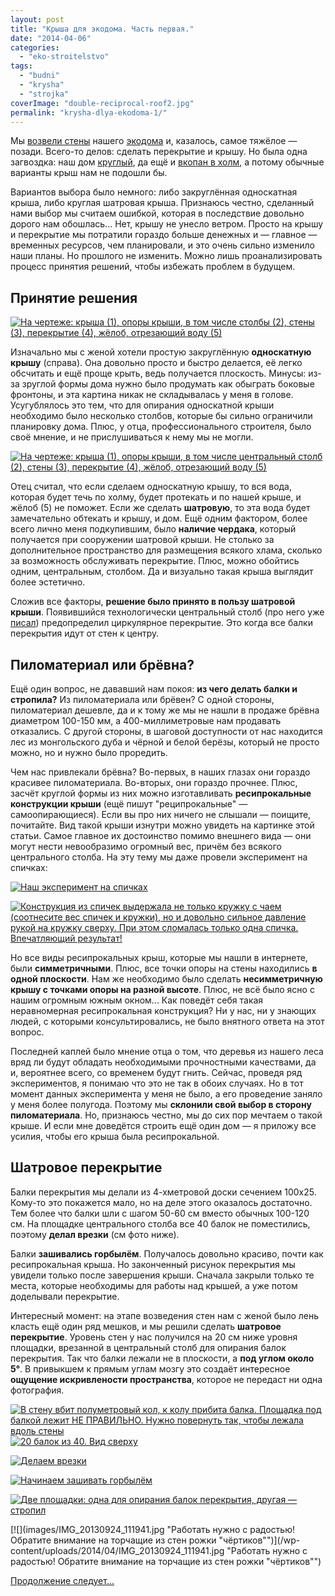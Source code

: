 ```yaml
---
layout: post
title: "Крыша для экодома. Часть первая."
date: "2014-04-06"
categories: 
  - "eko-stroitelstvo"
tags: 
  - "budni"
  - "krysha"
  - "strojka"
coverImage: "double-reciprocal-roof2.jpg"
permalink: "krysha-dlya-ekodoma-1/"
---
```


Мы [возвели стены](/stroim-iz-meshkov-s-gruntom) нашего [экодома](/dom-za-100-tysyach-rubley) и, казалось, самое тяжёлое — позади. Всего-то делов: сделать перекрытие и крышу. Но была одна загвоздка: наш дом [круглый](/zachem-ya-zakruglil-svoy-dom), да ещё и [вкопан в холм](/zachem-ya-zakopal-svoy-dom), а потому обычные варианты крыш нам не подошли бы.

Вариантов выбора было немного: либо закруглённая односкатная крыша, либо круглая шатровая крыша. Признаюсь честно, сделанный нами выбор мы считаем ошибкой, которая в последствие довольно дорого нам обошлась... Нет, крышу не унесло ветром. Просто на крышу и перекрытие мы потратили гораздо больше денежных и — главное — временных ресурсов, чем планировали, и это очень сильно изменило наши планы. Но прошлого не изменить. Можно лишь проанализировать процесс принятия решений, чтобы избежать проблем в будущем.

## Принятие решения

[![](images/skat1.jpg "На чертеже: крыша (1), опоры крыши, в том числе столбы (2), стены (3), перекрытие (4), жёлоб, отрезающий воду (5)")](/wp-content/uploads/2014/04/skat1.jpg "На чертеже: крыша (1), опоры крыши, в том числе столбы (2), стены (3), перекрытие (4), жёлоб, отрезающий воду (5)")

Изначально мы с женой хотели простую закруглённую **односкатную крышу** (справа). Она довольно просто и быстро делается, её легко обсчитать и ещё проще крыть, ведь получается плоскость. Минусы: из-за зруглой формы дома нужно было продумать как обыграть боковые фронтоны, и эта картина никак не складывалась у меня в голове. Усугублялось это тем, что для опирания односкатной крыши необходимо было несколько столбов, которые бы сильно ограничили планировку дома. Плюс, у отца, профессионального строителя, было своё мнение, и не прислушиваться к нему мы не могли.

[![](images/skat2.jpg "На чертеже: крыша (1), опоры крыши, в том числе центральный столб (2), стены (3), перекрытие (4), жёлоб, отрезающий воду (5)")](/wp-content/uploads/2014/04/skat2.jpg "На чертеже: крыша (1), опоры крыши, в том числе центральный столб (2), стены (3), перекрытие (4), жёлоб, отрезающий воду (5)")

Отец считал, что если сделаем односкатную крышу, то вся вода, которая будет течь по холму, будет протекать и по нашей крыше, и жёлоб (5) не поможет. Если же сделать **шатровую**, то эта вода будет замечательно обтекать и крышу, и дом. Ещё одним фактором, более всего лично меня подкупившим, было **наличие чердака**, который получается при сооружении шатровой крыши. Не столько за дополнительное пространство для размещения всякого хлама, сколько за возможность обслуживать перекрытие. Плюс, можно обойтись одним, центральным, столбом. Да и визуально такая крыша выглядит более эстетично.

Сложив все факторы, **решение было принято в пользу шатровой крыши**. Появившийся технологически центральный столб (про него уже [писал](/stroim-iz-meshkov-s-gruntom)) предопределил циркулярное перекрытие. Это когда все балки перекрытия идут от стен к центру.

## Пиломатериал или брёвна?

Ещё один вопрос, не дававший нам покоя: **из чего делать балки и стропила?** Из пиломатериала или брёвен? С одной стороны, пиломатериал дешевле, да и к тому же мы не нашли в продаже брёвна диаметром 100-150 мм, а 400-миллиметровые нам продавать отказались. С другой стороны, в шаговой доступности от нас находится лес из монгольского дуба и чёрной и белой берёзы, который не просто можно, но и нужно было проредить.

Чем нас привлекали брёвна? Во-первых, в наших глазах они гораздо красивее пиломатериала. Во-вторых, они гораздо прочнее. Плюс, засчёт круглой формы из них можно изготавливать **ресипрокальные** **конструкции крыши** (ещё пишут "реципрокальные" — самоопирающиеся). Если вы про них ничего не слышали — поищите, почитайте. Вид такой крыши изнутри можно увидеть на картинке этой статьи. Самое главное их достоинство помимо внешнего вида — они могут нести невообразимо огромный вес, причём без всякого центрального столба. На эту тему мы даже провели эксперимент на спичках:

[![](images/IMG_20130914_184600.jpg "Наш эксперимент на спичках")](/wp-content/uploads/2014/04/IMG_20130914_184600.jpg "Наш эксперимент на спичках")

[![](images/IMG_20130914_184758.jpg "Конструкция из спичек выдержала не только кружку с чаем (соотнесите вес спичек и кружки), но и довольно сильное давление рукой на кружку сверху. При этом сломалась только одна спичка. Впечатляющий результат!")](/wp-content/uploads/2014/04/IMG_20130914_184758.jpg "Конструкция из спичек выдержала не только кружку с чаем (соотнесите вес спичек и кружки), но и довольно сильное давление рукой на кружку сверху. При этом сломалась только одна спичка. Впечатляющий результат!")

Но все виды ресипрокальных крыш, которые мы нашли в интернете, были **симметричными**. Плюс, все точки опоры на стены находились **в одной плоскости**. Нам же необходимо было сделать **несимметричную крышу с точками опоры на разной высоте**. Плюс, не всё было ясно с нашим огромным южным окном... Как поведёт себя такая неравномерная ресипрокальная конструкция? Ни у нас, ни у знающих людей, с которыми консультировались, не было внятного ответа на этот вопрос.

Последней каплей было мнение отца о том, что деревья из нашего леса вряд ли будут обладать необходимыми прочностными качествами, да и, вероятнее всего, со временем будут гнить. Сейчас, проведя ряд экспериментов, я понимаю что это не так в обоих случаях. Но в тот момент данных эксперимента у меня не было, а его проведение заняло у меня более полугода. Поэтому мы **склонили свой выбор в сторону пиломатериала**. Но, признаюсь честно, мы до сих пор мечтаем о такой крыше. И если мне доведётся строить ещё один дом — я приложу все усилия, чтобы его крыша была ресипрокальной.

## Шатровое перекрытие

Балки перекрытия мы делали из 4-хметровой доски сечением 100х25. Кому-то это покажется мало, но на деле этого оказалось достаточно. Тем более что балки шли с шагом 50-60 см вместо обычных 100-120 см. На площадке центрального столба все 40 балок не поместились, поэтому **делал врезки** (см фото ниже).

Балки **зашивались горбылём**. Получалось довольно красиво, почти как ресипрокальная крыша. Но законченный рисунок перекрытия мы увидели только после завершения крыши. Сначала закрыли только те места, которые необходимы для работы над крышей, а уже потом доделывали перекрытие.

Интересный момент: на этапе возведения стен нам с женой было лень класть ещё один ряд мешков, и мы решили сделать **шатровое перекрытие**. Уровень стен у нас получился на 20 см ниже уровня площадки, врезанной в центральный столб для опирания балок перекрытия. Так что балки лежали не в плоскости, а **под углом около 5°**. В привыкшем к прямым углам мозгу это создаёт интересное **ощущение искривлености пространства**, которое не передаст ни одна фотография.

[![](images/IMG_20130917_131045.jpg "В стену вбит полуметровый кол, к колу прибита балка. Площадка под балкой лежит НЕ ПРАВИЛЬНО. Нужно повернуть так, чтобы лежала вдоль стены")](/wp-content/uploads/2014/04/IMG_20130917_131045.jpg "В стену вбит полуметровый кол, к колу прибита балка. Площадка под балкой лежит НЕ ПРАВИЛЬНО. Нужно повернуть так, чтобы лежала вдоль стены")[![](images/IMG_20130917_131134.jpg "20 балок из 40. Вид сверху")](/wp-content/uploads/2014/04/IMG_20130917_131134.jpg "20 балок из 40. Вид сверху")

[![](images/IMG_20130917_184123.jpg "Делаем врезки")](/wp-content/uploads/2014/04/IMG_20130917_184123.jpg "Делаем врезки")

[![](images/IMG_20130918_190536.jpg "Начинаем зашивать горбылём")](/wp-content/uploads/2014/04/IMG_20130918_190536.jpg "Начинаем зашивать горбылём")

[![](images/IMG_20130918_190550.jpg "Две площадки: одна для опирания балок перекрытия, другая — стропил")](/wp-content/uploads/2014/04/IMG_20130918_190550.jpg "Две площадки: одна для опирания балок перекрытия, другая — стропил")

[![](images/IMG_20130924_111941.jpg "Работать нужно с радостью! Обратите внимание на торчащие из стен рожки "чёртиков"")](/wp-content/uploads/2014/04/IMG_20130924_111941.jpg "Работать нужно с радостью! Обратите внимание на торчащие из стен рожки "чёртиков"")

[Продолжение следует...](/krysha-dlya-ekodoma-2)
